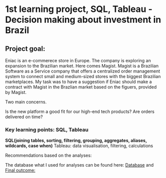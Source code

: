 # 1st learning project, SQL, Tableau - Decision making about investment in Brazil

## Project goal:
Eniac is an e-commerece store in Europe. The company is exploring an expansion to the Brazilian market. Here comes Magist. Magist is a Brazilian Software as a Service company that offers a centralized order management system to connect small and medium-sized stores with the biggest Brazilian marketplaces. My task was to have a suggestion if Eniac should make a contract with Magist in the Brazlian market based on the figuers, provided by Magist. 

Two main concerns. 

Is the new platform a good fit for our high-end tech products?
Are orders delivered on time?

### Key learning points: **SQL, Tableau**
**SQL(joining tables, sorting, filtering, grouping, aggregates, aliases, wildcards, case when)**
Tableau: data visualisation, filtering, calculations

Recommendations based on the analyses:

The database what I used for analyses can be found here:
[Database](https://edubge-my.sharepoint.com/:u:/g/personal/stumph_akos_sandor_16_unibge_hu/ESf1fF1TnHdHjC7xV130TXkBadmYmrRYbJPWn1h6fS3a8g?e=ChfL0L) and
[Final outcome:](https://docs.google.com/presentation/d/1fP9bp56-hbFhIvE-1kg6j6HKMzAUUIGqPyQOhMOETSs/edit?usp=drive_link)

